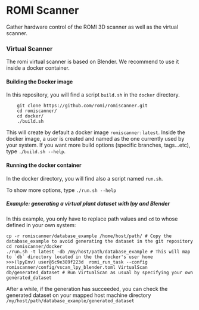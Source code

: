 # ROMI Scanner
Gather hardware control of the ROMI 3D scanner as well as the virtual scanner.

### Virtual Scanner
The romi virtual scanner is based on Blender. We recommend to use it inside a docker container.

#### Building the Docker image
In this repository, you will find a script `build.sh` in the `docker` directory.

```
    git clone https://github.com/romi/romiscanner.git
    cd romiscanner/
    cd docker/
    ./build.sh
```
This will create by default a docker image `romiscanner:latest`.
Inside the docker image, a user is created and named as the one currently used by your system.
If you want more build options (specific branches, tags...etc), type `./build.sh --help`.

#### Running the docker container
In the docker directory, you will find also a script named `run.sh`.

To show more options, type `./run.sh --help`

##### Example: generating a virtual plant dataset with lpy and Blender
In this example, you only have to replace path values and `cd` to whose defined in your own system:
```
cp -r romiscanner/database_example /home/host/path/ # Copy the database_example to avoid generating the dataset in the git repository
cd romiscanner/docker
./run.sh -t latest -db /my/host/path/database_example # This will map to `db` directory located in the the docker's user home
>>>(lpyEnv) user@5c9e389f223d  romi_run_task --config romiscanner/config/vscan_lpy_blender.toml VirtualScan db/generated_dataset # Run VirtualScan as usual by specifying your own generated_dataset
```
After a while, if the generation has succeeded, you can check the generated dataset on your mapped host machine directory `/my/host/path/database_example/generated_dataset`

